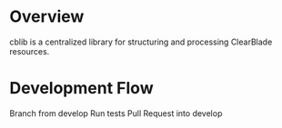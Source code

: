 # Overview

cblib is a centralized library for structuring and processing ClearBlade resources.

# Development Flow

Branch from develop
Run tests
Pull Request into develop

